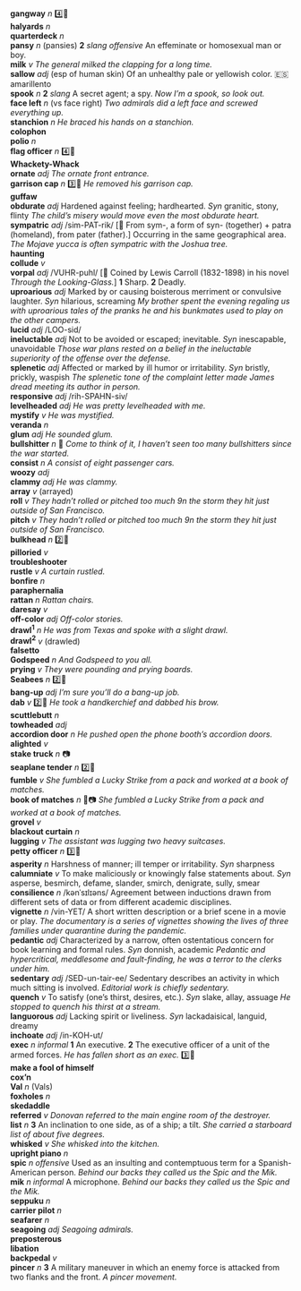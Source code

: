 __gangway__ _n_ :four::hammer:  
__halyards__ _n_  
__quarterdeck__ _n_  
__pansy__ _n_ (pansies) __2__ _slang_ _offensive_ An effeminate or homosexual man or boy.  
__milk__ _v_ _The general milked the clapping for a long time._  
__sallow__ _adj_ (esp of human skin) Of an unhealthy pale or yellowish color. :es: amarillento  
__spook__ _n_ __2__ _slang_ A secret agent; a spy. _Now I’m a spook, so look out._  
__face left__ _n_ (vs face right) _Two admirals did a left face and screwed everything up._  
__stanchion__ _n_ _He braced his hands on a stanchion._  
__colophon__  
__polio__ _n_  
__flag officer__ _n_ :four::hammer:  
__Whackety-Whack__  
__ornate__ _adj_ _The ornate front entrance._  
__garrison cap__ _n_ :three::hammer: _He removed his garrison cap._  
__guffaw__  
__obdurate__ _adj_ Hardened against feeling; hardhearted. _Syn_ granitic, stony, flinty _The child’s misery would move even the most obdurate heart._  
__sympatric__ _adj_ /sim-PAT-rik/ [:scroll: From sym-, a form of syn- (together) + patra (homeland), from pater (father).] Occurring in the same geographical area. _The Mojave yucca is often sympatric with the Joshua tree._  
__haunting__  
__collude__ _v_  
__vorpal__ _adj_ /VUHR-puhl/ [:scroll: Coined by Lewis Carroll (1832-1898) in his novel _Through the Looking-Glass._] __1__ Sharp. __2__ Deadly.  
__uproarious__ _adj_ Marked by or causing boisterous merriment or convulsive laughter. _Syn_ hilarious, screaming _My brother spent the evening regaling us with uproarious tales of the pranks he and his bunkmates used to play on the other campers._  
__lucid__ _adj_ /LOO-sid/  
__ineluctable__ _adj_ Not to be avoided or escaped; inevitable. _Syn_ inescapable, unavoidable _Those war plans rested on a belief in the ineluctable superiority of the offense over the defense._  
__splenetic__ _adj_ Affected or marked by ill humor or irritability. _Syn_ bristly, prickly, waspish _The splenetic tone of the complaint letter made James dread meeting its author in person._  
__responsive__ _adj_ /rih-SPAHN-siv/  
__levelheaded__ _adj_ _He was pretty levelheaded with me._  
__mystify__ _v_ _He was mystified._  
__veranda__ _n_  
__glum__ _adj_ _He sounded glum._  
__bullshitter__ _n_ :dart: _Come to think of it, I haven’t seen too many bullshitters since the war started._  
__consist__ _n_ _A consist of eight passenger cars._  
__woozy__ _adj_  
__clammy__ _adj_ _He was clammy._  
__array__ _v_ (arrayed)  
__roll__ _v_ _They hadn’t rolled or pitched too much 9n the storm they hit just outside of San Francisco._  
__pitch__ _v_ _They hadn’t rolled or pitched too much 9n the storm they hit just outside of San Francisco._  
__bulkhead__ _n_ :two::hammer:  
__pilloried__ _v_  
__troubleshooter__  
__rustle__ _v_ _A curtain rustled._  
__bonfire__ _n_  
__paraphernalia__  
__rattan__ _n_ _Rattan chairs._  
__daresay__ _v_  
__off-color__ _adj_ _Off-color stories._  
__drawl<sup>1</sup>__ _n_ _He was from Texas and spoke with a slight drawl._  
__drawl<sup>2</sup>__ _v_ (drawled)  
__falsetto__  
__Godspeed__ _n_ _And Godspeed to you all._  
__prying__ _v_ _They were pounding and prying boards._  
__Seabees__ _n_ :two::hammer:  
__bang-up__ _adj_ _I’m sure you’ll do a bang-up job._  
__dab__ _v_ :two::hammer: _He took a handkerchief and dabbed his brow._  
__scuttlebutt__ _n_  
__towheaded__ _adj_  
__accordion door__ _n_ _He pushed open the phone booth’s accordion doors._  
__alighted__ _v_  
__stake truck__ _n_ :camera:  
__seaplane tender__ _n_ :two::hammer:  
__fumble__ _v_ _She fumbled a Lucky Strike from a pack and worked at a book of matches._  
__book of matches__ _n_ :dart::camera: _She fumbled a Lucky Strike from a pack and worked at a book of matches._  
__grovel__ _v_  
__blackout curtain__ _n_  
__lugging__ _v_ _The assistant was lugging two heavy suitcases._  
__petty officer__ _n_ :three::hammer:  
__asperity__ _n_ Harshness of manner; ill temper or irritability. _Syn_ sharpness  
__calumniate__ _v_ To make maliciously or knowingly false statements about. _Syn_ asperse, besmirch, defame, slander, smirch, denigrate, sully, smear  
__consilience__ _n_ /kənˈsɪlɪəns/ Agreement between inductions drawn from different sets of data or from different academic disciplines.  
__vignette__ _n_ /vin-YET/ A short written description or a brief scene in a movie or play. _The documentary is a series of vignettes showing the lives of three families under quarantine during the pandemic._  
__pedantic__ _adj_ Characterized by a narrow, often ostentatious concern for book learning and formal rules. _Syn_ donnish, academic _Pedantic and hypercritical, meddlesome and fault-finding, he was a terror to the clerks under him._  
__sedentary__ _adj_ /SED-un-tair-ee/ Sedentary describes an activity in which much sitting is involved. _Editorial work is chiefly sedentary._  
__quench__ _v_ To satisfy (one’s thirst, desires, etc.). _Syn_ slake, allay, assuage _He stopped to quench his thirst at a stream._  
__languorous__ _adj_ Lacking spirit or liveliness. _Syn_ lackadaisical, languid, dreamy  
__inchoate__ _adj_ /in-KOH-ut/  
__exec__ _n_ _informal_ __1__ An executive. __2__ The executive officer of a unit of the armed forces. _He has fallen short as an exec._ :three::hammer:  
__make a fool of himself__  
__cox’n__  
__Val__ _n_ (Vals)  
__foxholes__ _n_  
__skedaddle__  
__referred__ _v_ _Donovan referred to the main engine room of the destroyer._  
__list__ _n_ __3__ An inclination to one side, as of a ship; a tilt. _She carried a starboard list of about five degrees._  
__whisked__ _v_ _She whisked into the kitchen._  
__upright piano__ _n_  
__spic__ _n_ _offensive_ Used as an insulting and contemptuous term for a Spanish-American person. _Behind our backs they called us the Spic and the Mik._  
__mik__ _n_ _informal_ A microphone. _Behind our backs they called us the Spic and the Mik._  
__seppuku__ _n_  
__carrier pilot__ _n_  
__seafarer__ _n_  
__seagoing__ _adj_ _Seagoing admirals._  
__preposterous__  
__libation__  
__backpedal__ _v_  
__pincer__ _n_ __3__ A military maneuver in which an enemy force is attacked from two flanks and the front. _A pincer movement._  
